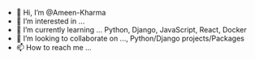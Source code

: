 - 👋 Hi, I’m @Ameen-Kharma
- 👀 I’m interested in ...
- 🌱 I’m currently learning ... Python, Django, JavaScript, React, Docker
- 💞️ I’m looking to collaborate on ..., Python/Django projects/Packages
- 📫 How to reach me ...

<!---
Ameen-Kharma/Ameen-Kharma is a ✨ special ✨ repository because its `README.md` (this file) appears on your GitHub profile.
You can click the Preview link to take a look at your changes.
--->
